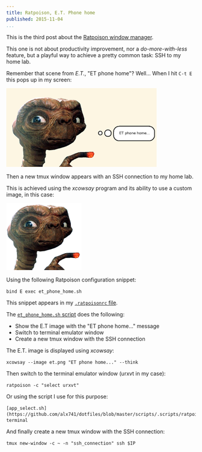 ```yaml
---
title: Ratpoison, E.T. Phone home
published: 2015-11-04
...
```


This is the third post about the [Ratpoison window
manager](http://www.nongnu.org/ratpoison/).

This one is not about productivity improvement, nor a *do-more-with-less*
feature, but a playful way to achieve a pretty common task: SSH to my home lab.

Remember that scene from *E.T.*, "ET phone home"? Well... When I hit `C-t E`
this pops up in my screen:

<!--more-->

![](/img/ratet/shot1.png)

Then a new tmux window appears with an SSH connection to my home lab.

This is achieved using the *xcowsay* program and its ability to use a custom
image, in this case:

![](/img/ratet/shot2.png)


Using the following Ratpoison configuration snippet:

    bind E exec et_phone_home.sh


This snippet appears in my [`.ratpoisonrc`
file](https://github.com/alx741/dotfiles/blob/master/ratpoison/.ratpoisonrc).

The [`et_phone_home.sh`
script](https://github.com/alx741/dotfiles/blob/master/scripts/.scripts/ratpoison/et_phone_home.sh)
does the following:

- Show the E.T image with the "ET phone home..." message
- Switch to terminal emulator window
- Create a new tmux window with the SSH connection

The E.T. image is displayed using *xcowsay*:

    xcowsay --image et.png "ET phone home..." --think


Then switch to the terminal emulator window (urxvt in my case):

    ratpoison -c "select urxvt"


Or using the script I use for this purpose:

    [app_select.sh](https://github.com/alx741/dotfiles/blob/master/scripts/.scripts/ratpoison/app_select.sh) terminal

And finally create a new tmux window with the SSH connection:

    tmux new-window -c ~ -n "ssh_connection" ssh $IP
